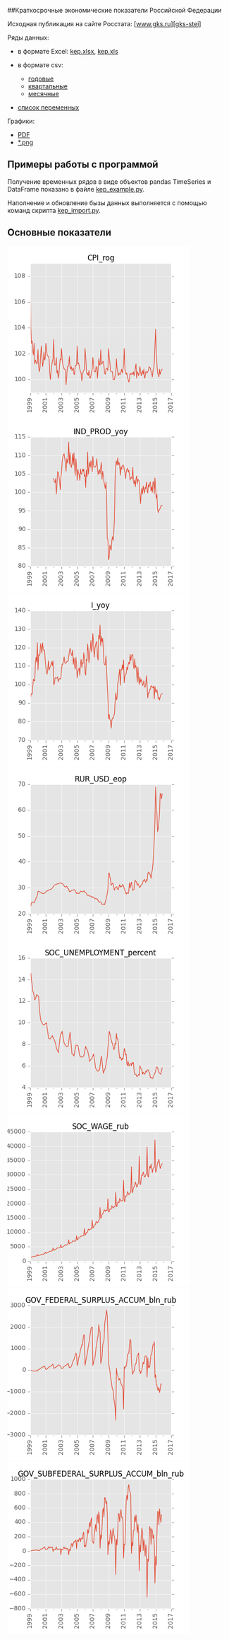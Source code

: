 ﻿##Краткосрочные экономические показатели Российской Федерации  

Исходная публикация на сайте Росстата: [www.gks.ru][gks-stei]

Ряды данных:
- в формате Excel: [kep.xlsx][kep-at-git-xlsx], [kep.xls][kep-at-git-xls]
- в формате csv:
  - [годовые](https://raw.githubusercontent.com/epogrebnyak/rosstat-kep-data/master/output/data_annual.txt)
  - [квартальные](https://raw.githubusercontent.com/epogrebnyak/rosstat-kep-data/master/output/data_qtr.txt)
  - [месячные](https://raw.githubusercontent.com/epogrebnyak/rosstat-kep-data/master/output/data_monthly.txt)

- [список переменных](https://raw.githubusercontent.com/epogrebnyak/rosstat-kep-data/master/output/varnames.md)

Графики:
- [PDF](https://github.com/epogrebnyak/rosstat-kep-data/blob/master/output/monthly.pdf)
- [*.png](https://github.com/epogrebnyak/rosstat-kep-data/blob/master/output/images.md)

[kep-at-git-xlsx]: https://github.com/epogrebnyak/rosstat-kep-data/blob/master/output/kep.xlsx?raw=true
[kep-at-git-xls]: https://github.com/epogrebnyak/rosstat-kep-data/blob/master/output/kep.xls?raw=true
[gks-stei]: http://www.gks.ru/wps/wcm/connect/rosstat_main/rosstat/ru/statistics/publications/catalog/doc_1140080765391

## Примеры работы с программой 

Получение временных рядов в виде объектов pandas TimeSeries и DataFrame показано в файле [kep_example.py](kep_example.py).

Наполнение и обновление бызы данных выполняется с помощью команд скрипта [kep_import.py](kep_import.py).

## Основные показатели

![](output/png/CPI_rog.png)
![](output/png/IND_PROD_yoy.png)
![](output/png/I_yoy.png)
![](output/png/RUR_USD_eop.png)
![](output/png/SOC_UNEMPLOYMENT_percent.png)
![](output/png/SOC_WAGE_rub.png)
![](output/png/GOV_FEDERAL_SURPLUS_ACCUM_bln_rub.png)
![](output/png/GOV_SUBFEDERAL_SURPLUS_ACCUM_bln_rub.png)

